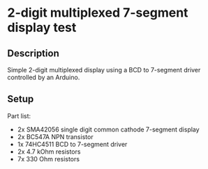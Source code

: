 # 2-digit multiplexed 7-segment display test

## Description
Simple 2-digit multiplexed display using a BCD to 7-segment driver controlled by an Arduino.

## Setup
Part list:
* 2x SMA42056 single digit common cathode 7-segment display
* 2x BC547A NPN transistor
* 1x 74HC4511 BCD to 7-segment driver
* 2x 4.7 kOhm resistors
* 7x 330 Ohm resistors
